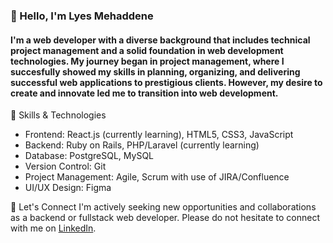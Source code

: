 ### 👋 Hello, I'm Lyes Mehaddene

#### I'm a web developer with a diverse background that includes technical project management and a solid foundation in web development technologies. My journey began in project management, where I succesfully showed my skills in planning, organizing, and delivering successful web applications to prestigious clients. However, my desire to create and innovate led me to transition into web development.

🚀 Skills & Technologies
- Frontend: React.js (currently learning), HTML5, CSS3, JavaScript
- Backend: Ruby on Rails, PHP/Laravel (currently learning)
- Database: PostgreSQL, MySQL
- Version Control: Git
- Project Management: Agile, Scrum with use of JIRA/Confluence
- UI/UX Design: Figma


🤝 Let's Connect
I'm actively seeking new opportunities and collaborations as a backend or fullstack web developer. Please do not hesitate to connect with me on [LinkedIn](https://www.linkedin.com/in/lyes-m/).
